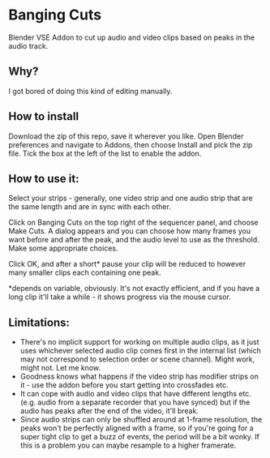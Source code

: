 # Banging Cuts
Blender VSE Addon to cut up audio and video clips based on peaks in the audio track.

## Why?
I got bored of doing this kind of editing manually.

## How to install
Download the zip of this repo, save it wherever you like. Open Blender preferences and navigate to Addons, then choose Install and pick the zip file. Tick the box at the left of the list to enable the addon.

## How to use it:
Select your strips - generally, one video strip and one audio strip that are the same length and are in sync with each other.

Click on Banging Cuts on the top right of the sequencer panel, and choose Make Cuts. A dialog appears and you can choose how many frames you want before and after the peak, and the audio level to use as the threshold. Make some appropriate choices.

Click OK, and after a short* pause your clip will be reduced to however many smaller clips each containing one peak.

*depends on variable, obviously. It's not exactly efficient, and if you have a long clip it'll take a while - it shows progress via the mouse cursor.

## Limitations:
- There's no implicit support for working on multiple audio clips, as it just uses whichever selected audio clip comes first in the internal list (which may not correspond to selection order or scene channel). Might work, might not. Let me know.
- Goodness knows what happens if the video strip has modifier strips on it - use the addon before you start getting into crossfades etc.
- It can cope with audio and video clips that have different lengths etc. (e.g. audio from a separate recorder that you have synced) but if the audio has peaks after the end of the video, it'll break.
- Since audio strips can only be shuffled around at 1-frame resolution, the peaks won't be perfectly aligned with a frame, so if you're going for a super tight clip to get a buzz of events, the period will be a bit wonky. If this is a problem you can maybe resample to a higher framerate.
